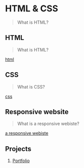# HTML & CSS

> What is HTML?

## HTML

> What is HTML?

[html](../materials/html.md)

## CSS

> What is CSS?

[css](../materials/css.md)

## Responsive website

> What is a responsive webiste?

[a responsive webiste](../materials/responsive.md)

## Projects

1. [Portfolio](../deliverables/portfolio.md)
